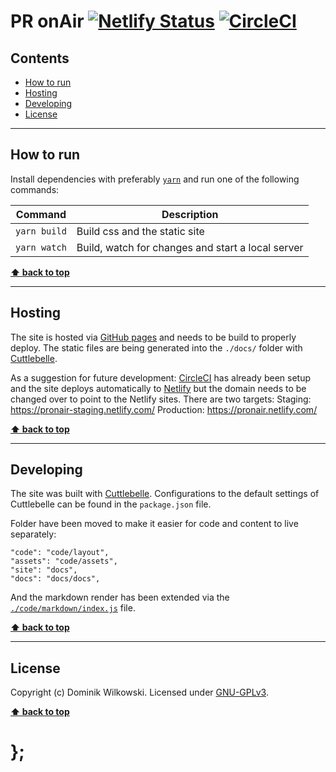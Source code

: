 PR onAir [![Netlify Status](https://api.netlify.com/api/v1/badges/0cfcd3b9-05ff-443c-89d8-422a1f34211c/deploy-status)](https://app.netlify.com/sites/pronair/deploys) [![CircleCI](https://circleci.com/gh/pr-onair/website.svg?style=svg)](https://circleci.com/gh/pr-onair/website)
========

## Contents

* [How to run](#how-to-run)
* [Hosting](#hosting)
* [Developing](#developing)
* [License](#license)


----------------------------------------------------------------------------------------------------------------------------------------------------------------


## How to run

Install dependencies with preferably [`yarn`](https://yarnpkg.com/) and run one of the following commands:

| Command      | Description                                       |
|--------------|---------------------------------------------------|
| `yarn build` | Build css and the static site                     |
| `yarn watch` | Build, watch for changes and start a local server |


**[⬆ back to top](#contents)**


----------------------------------------------------------------------------------------------------------------------------------------------------------------


## Hosting

The site is hosted via [GitHub pages](https://pages.github.com/) and needs to be build to properly deploy.
The static files are being generated into the `./docs/` folder with [Cuttlebelle](https://cuttlebelle.com/).

As a suggestion for future development: [CircleCI](http://circleci.com/) has already been setup and the site deploys automatically to [Netlify](https://www.netlify.com/) but the domain needs to be changed over to point to the Netlify sites. There are two targets:
Staging: https://pronair-staging.netlify.com/
Production: https://pronair.netlify.com/

**[⬆ back to top](#contents)**


----------------------------------------------------------------------------------------------------------------------------------------------------------------


## Developing

The site was built with [Cuttlebelle](https://cuttlebelle.com/).
Configurations to the default settings of Cuttlebelle can be found in the `package.json` file.

Folder have been moved to make it easier for code and content to live separately:
```
"code": "code/layout",
"assets": "code/assets",
"site": "docs",
"docs": "docs/docs",
```

And the markdown render has been extended via the [`./code/markdown/index.js`](https://github.com/pr-onair/website/blob/master/code/markdown/index.js) file.


**[⬆ back to top](#contents)**


----------------------------------------------------------------------------------------------------------------------------------------------------------------


## License

Copyright (c) Dominik Wilkowski.
Licensed under [GNU-GPLv3](https://raw.githubusercontent.com/https://github.com/pr-onair/website.com/master/LICENSE).


**[⬆ back to top](#contents)**

# };
